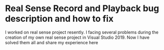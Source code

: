 # Real Sense Record and Playback bug description and how to fix
 I worked on real sense project resently. I facing several problems during the creation of my own real sense project in Visual Studio 2019. Now I have solved them all and share my experience here

